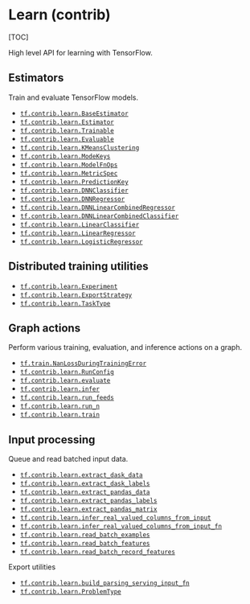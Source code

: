 # Learn (contrib)
[TOC]

High level API for learning with TensorFlow.

<h2 id="Estimators">Estimators</h2>

Train and evaluate TensorFlow models.

*   <a href="../../api_docs/python/tf/contrib/learn/BaseEstimator.md"><code>tf.contrib.learn.BaseEstimator</code></a>
*   <a href="../../api_docs/python/tf/contrib/learn/Estimator.md"><code>tf.contrib.learn.Estimator</code></a>
*   <a href="../../api_docs/python/tf/contrib/learn/Trainable.md"><code>tf.contrib.learn.Trainable</code></a>
*   <a href="../../api_docs/python/tf/contrib/learn/Evaluable.md"><code>tf.contrib.learn.Evaluable</code></a>
*   <a href="../../api_docs/python/tf/contrib/learn/KMeansClustering.md"><code>tf.contrib.learn.KMeansClustering</code></a>
*   <a href="../../api_docs/python/tf/contrib/learn/ModeKeys.md"><code>tf.contrib.learn.ModeKeys</code></a>
*   <a href="../../api_docs/python/tf/contrib/learn/ModelFnOps.md"><code>tf.contrib.learn.ModelFnOps</code></a>
*   <a href="../../api_docs/python/tf/contrib/learn/MetricSpec.md"><code>tf.contrib.learn.MetricSpec</code></a>
*   <a href="../../api_docs/python/tf/contrib/learn/PredictionKey.md"><code>tf.contrib.learn.PredictionKey</code></a>
*   <a href="../../api_docs/python/tf/contrib/learn/DNNClassifier.md"><code>tf.contrib.learn.DNNClassifier</code></a>
*   <a href="../../api_docs/python/tf/contrib/learn/DNNRegressor.md"><code>tf.contrib.learn.DNNRegressor</code></a>
*   <a href="../../api_docs/python/tf/contrib/learn/DNNLinearCombinedRegressor.md"><code>tf.contrib.learn.DNNLinearCombinedRegressor</code></a>
*   <a href="../../api_docs/python/tf/contrib/learn/DNNLinearCombinedClassifier.md"><code>tf.contrib.learn.DNNLinearCombinedClassifier</code></a>
*   <a href="../../api_docs/python/tf/contrib/learn/LinearClassifier.md"><code>tf.contrib.learn.LinearClassifier</code></a>
*   <a href="../../api_docs/python/tf/contrib/learn/LinearRegressor.md"><code>tf.contrib.learn.LinearRegressor</code></a>
*   <a href="../../api_docs/python/tf/contrib/learn/LogisticRegressor.md"><code>tf.contrib.learn.LogisticRegressor</code></a>

<h2 id="Distributed_training_utilities">Distributed training utilities</h2>

*   <a href="../../api_docs/python/tf/contrib/learn/Experiment.md"><code>tf.contrib.learn.Experiment</code></a>
*   <a href="../../api_docs/python/tf/contrib/learn/ExportStrategy.md"><code>tf.contrib.learn.ExportStrategy</code></a>
*   <a href="../../api_docs/python/tf/contrib/learn/TaskType.md"><code>tf.contrib.learn.TaskType</code></a>

<h2 id="Graph_actions">Graph actions</h2>

Perform various training, evaluation, and inference actions on a graph.

*   <a href="../../api_docs/python/tf/train/NanLossDuringTrainingError.md"><code>tf.train.NanLossDuringTrainingError</code></a>
*   <a href="../../api_docs/python/tf/contrib/learn/RunConfig.md"><code>tf.contrib.learn.RunConfig</code></a>
*   <a href="../../api_docs/python/tf/contrib/learn/evaluate.md"><code>tf.contrib.learn.evaluate</code></a>
*   <a href="../../api_docs/python/tf/contrib/learn/infer.md"><code>tf.contrib.learn.infer</code></a>
*   <a href="../../api_docs/python/tf/contrib/learn/run_feeds.md"><code>tf.contrib.learn.run_feeds</code></a>
*   <a href="../../api_docs/python/tf/contrib/learn/run_n.md"><code>tf.contrib.learn.run_n</code></a>
*   <a href="../../api_docs/python/tf/contrib/learn/train.md"><code>tf.contrib.learn.train</code></a>

<h2 id="Input_processing">Input processing</h2>

Queue and read batched input data.

*   <a href="../../api_docs/python/tf/contrib/learn/extract_dask_data.md"><code>tf.contrib.learn.extract_dask_data</code></a>
*   <a href="../../api_docs/python/tf/contrib/learn/extract_dask_labels.md"><code>tf.contrib.learn.extract_dask_labels</code></a>
*   <a href="../../api_docs/python/tf/contrib/learn/extract_pandas_data.md"><code>tf.contrib.learn.extract_pandas_data</code></a>
*   <a href="../../api_docs/python/tf/contrib/learn/extract_pandas_labels.md"><code>tf.contrib.learn.extract_pandas_labels</code></a>
*   <a href="../../api_docs/python/tf/contrib/learn/extract_pandas_matrix.md"><code>tf.contrib.learn.extract_pandas_matrix</code></a>
*   <a href="../../api_docs/python/tf/contrib/learn/infer_real_valued_columns_from_input.md"><code>tf.contrib.learn.infer_real_valued_columns_from_input</code></a>
*   <a href="../../api_docs/python/tf/contrib/learn/infer_real_valued_columns_from_input_fn.md"><code>tf.contrib.learn.infer_real_valued_columns_from_input_fn</code></a>
*   <a href="../../api_docs/python/tf/contrib/learn/read_batch_examples.md"><code>tf.contrib.learn.read_batch_examples</code></a>
*   <a href="../../api_docs/python/tf/contrib/learn/read_batch_features.md"><code>tf.contrib.learn.read_batch_features</code></a>
*   <a href="../../api_docs/python/tf/contrib/learn/read_batch_record_features.md"><code>tf.contrib.learn.read_batch_record_features</code></a>

Export utilities

*   <a href="../../api_docs/python/tf/contrib/learn/build_parsing_serving_input_fn.md"><code>tf.contrib.learn.build_parsing_serving_input_fn</code></a>
*   <a href="../../api_docs/python/tf/contrib/learn/ProblemType.md"><code>tf.contrib.learn.ProblemType</code></a>
